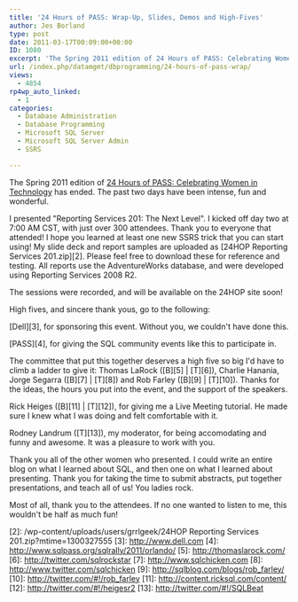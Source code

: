 ```yaml
---
title: '24 Hours of PASS: Wrap-Up, Slides, Demos and High-Fives'
author: Jes Borland
type: post
date: 2011-03-17T00:09:00+00:00
ID: 1080
excerpt: 'The Spring 2011 edition of 24 Hours of PASS: Celebrating Women in Technology has ended. The past two days have been intense, fun and wonderful. My slides and demos are available here.'
url: /index.php/datamgmt/dbprogramming/24-hours-of-pass-wrap/
views:
  - 4854
rp4wp_auto_linked:
  - 1
categories:
  - Database Administration
  - Database Programming
  - Microsoft SQL Server
  - Microsoft SQL Server Admin
  - SSRS

---
```

The Spring 2011 edition of [24 Hours of PASS: Celebrating Women in Technology][1] has ended. The past two days have been intense, fun and wonderful. 

I presented "Reporting Services 201: The Next Level". I kicked off day two at 7:00 AM CST, with just over 300 attendees. Thank you to everyone that attended! I hope you learned at least one new SSRS trick that you can start using! My slide deck and report samples are uploaded as [24HOP Reporting Services 201.zip][2]. Please feel free to download these for reference and testing. All reports use the AdventureWorks database, and were developed using Reporting Services 2008 R2. 

The sessions were recorded, and will be available on the 24HOP site soon! 

High fives, and sincere thank yous, go to the following: 

[Dell][3], for sponsoring this event. Without you, we couldn't have done this. 

[PASS][4], for giving the SQL community events like this to participate in. 

The committee that put this together deserves a high five so big I'd have to climb a ladder to give it: Thomas LaRock ([B][5] | [T][6]), Charlie Hanania, Jorge Segarra ([B][7] | [T][8]) and Rob Farley ([B][9] | [T][10]). Thanks for the ideas, the hours you put into the event, and the support of the speakers. 

Rick Heiges ([B][11] | [T][12]), for giving me a Live Meeting tutorial. He made sure I knew what I was doing and felt comfortable with it. 

Rodney Landrum ([T][13]), my moderator, for being accomodating and funny and awesome. It was a pleasure to work with you. 

Thank you all of the other women who presented. I could write an entire blog on what I learned about SQL, and then one on what I learned about presenting. Thank you for taking the time to submit abstracts, put together presentations, and teach all of us! You ladies rock. 

Most of all, thank you to the attendees. If no one wanted to listen to me, this wouldn't be half as much fun!

 [1]: http://www.sqlpass.org/24hours/Spring2011/
 [2]: /wp-content/uploads/users/grrlgeek/24HOP Reporting Services 201.zip?mtime=1300327555
 [3]: http://www.dell.com
 [4]: http://www.sqlpass.org/sqlrally/2011/orlando/
 [5]: http://thomaslarock.com/
 [6]: http://twitter.com/sqlrockstar
 [7]: http://www.sqlchicken.com
 [8]: http://www.twitter.com/sqlchicken
 [9]: http://sqlblog.com/blogs/rob_farley/
 [10]: http://twitter.com/#!/rob_farley
 [11]: http://content.ricksql.com/content/
 [12]: http://twitter.com/#!/heigesr2
 [13]: http://twitter.com/#!/SQLBeat